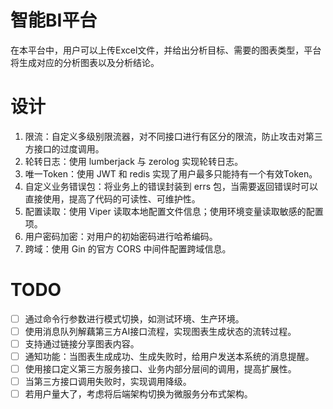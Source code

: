 # 智能BI平台
在本平台中，用户可以上传Excel文件，并给出分析目标、需要的图表类型，平台将生成对应的分析图表以及分析结论。
# 设计
1. 限流：自定义多级别限流器，对不同接口进行有区分的限流，防止攻击对第三方接口的过度调用。
2. 轮转日志：使用 lumberjack 与 zerolog 实现轮转日志。
3. 唯一Token：使用 JWT 和 redis 实现了用户最多只能持有一个有效Token。
4. 自定义业务错误包：将业务上的错误封装到 errs 包，当需要返回错误时可以直接使用，提高了代码的可读性、可维护性。
5. 配置读取：使用 Viper 读取本地配置文件信息；使用环境变量读取敏感的配置项。
6. 用户密码加密：对用户的初始密码进行哈希编码。
7. 跨域：使用 Gin 的官方 CORS 中间件配置跨域信息。

# TODO
- [ ] 通过命令行参数进行模式切换，如测试环境、生产环境。
- [ ] 使用消息队列解藕第三方AI接口流程，实现图表生成状态的流转过程。
- [ ] 支持通过链接分享图表内容。
- [ ] 通知功能：当图表生成成功、生成失败时，给用户发送本系统的消息提醒。
- [ ] 使用接口定义第三方服务接口、业务内部分层间的调用，提高扩展性。
- [ ] 当第三方接口调用失败时，实现调用降级。
- [ ] 若用户量大了，考虑将后端架构切换为微服务分布式架构。
